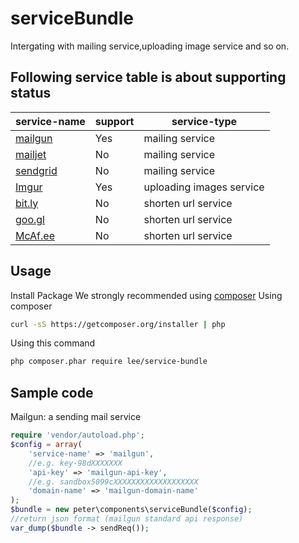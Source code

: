 # serviceBundle
Intergating with mailing service,uploading image service and so on.

## Following service table is about supporting status

| service-name|support|service-type|
|-------------|-------|------------|
| [mailgun](https://www.mailgun.com/)| Yes   | mailing service |
| [mailjet](http://dev.mailjet.com/guides/?php#about-the-mailjet-restful-api) | No | mailing service |
| [sendgrid](https://sendgrid.com/)    | No    | mailing service |
| [Imgur](http://imgur.com/)       | Yes   | uploading images service |
| [bit.ly](https://bitly.com/)      | No    | shorten url service |
| [goo.gl](https://goo.gl/)      | No    | shorten url service |
|[McAf.ee](https://community.mcafee.com/docs/DOC-1991)| No | shorten url service |

## Usage
  Install Package
  We strongly recommended using [composer](https://getcomposer.org)
  Using composer
  ```bash
  curl -sS https://getcomposer.org/installer | php
  ```
  Using this command
  ```bash
  php composer.phar require lee/service-bundle
  ```
## Sample code
  Mailgun: a sending mail service
  ```php
  require 'vendor/autoload.php';
  $config = array(
      'service-name' => 'mailgun',
      //e.g. key-98dXXXXXXX
      'api-key' => 'mailgun-api-key',
      //e.g. sandbox5099cXXXXXXXXXXXXXXXXXXX
      'domain-name' => 'mailgun-domain-name'
  );
  $bundle = new peter\components\serviceBundle($config);
  //return json format (mailgun standard api response)
  var_dump($bundle -> sendReq());
  ```
